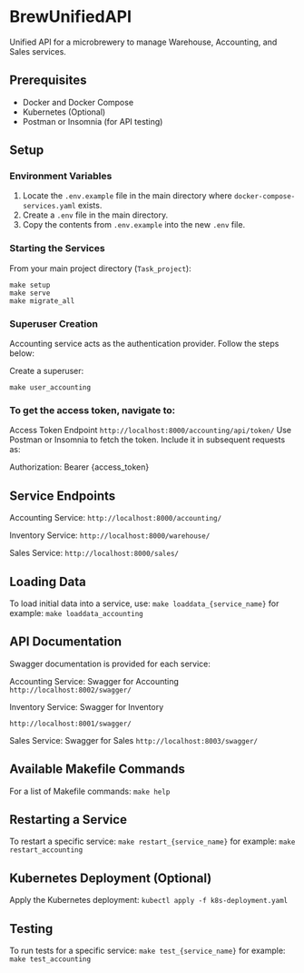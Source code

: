 # BrewUnifiedAPI

Unified API for a microbrewery to manage Warehouse, Accounting, and Sales services.

## Prerequisites

- Docker and Docker Compose
- Kubernetes (Optional)
- Postman or Insomnia (for API testing)

## Setup

### Environment Variables

1. Locate the `.env.example` file in the main directory where `docker-compose-services.yaml` exists.
2. Create a `.env` file in the main directory.
3. Copy the contents from `.env.example` into the new `.env` file.

### Starting the Services

From your main project directory (`Task_project`):

```shell
make setup
make serve
make migrate_all
```

### Superuser Creation
Accounting service acts as the authentication provider. Follow the steps below:

Create a superuser:

```make user_accounting```

### To get the access token, navigate to:

Access Token Endpoint
   ```http://localhost:8000/accounting/api/token/```
Use Postman or Insomnia to fetch the token. Include it in subsequent requests as:

Authorization: Bearer {access_token}
    
## Service Endpoints

Accounting Service:  ```http://localhost:8000/accounting/ ```

Inventory Service: ```http://localhost:8000/warehouse/```

Sales Service: ```http://localhost:8000/sales/```

## Loading Data
To load initial data into a service, use:
```make loaddata_{service_name}```
for example:
```make loaddata_accounting```

## API Documentation
Swagger documentation is provided for each service:

Accounting Service: Swagger for Accounting
``` http://localhost:8002/swagger/ ```

Inventory Service: Swagger for Inventory

``` http://localhost:8001/swagger/ ```

Sales Service: Swagger for Sales
``` http://localhost:8003/swagger/ ```

## Available Makefile Commands
For a list of Makefile commands:
```make help```

## Restarting a Service
To restart a specific service:
```make restart_{service_name}```
for example:
```make restart_accounting```

## Kubernetes Deployment (Optional)
Apply the Kubernetes deployment:
```kubectl apply -f k8s-deployment.yaml```


## Testing
To run tests for a specific service:
```make test_{service_name}```
for example:
```make test_accounting```

